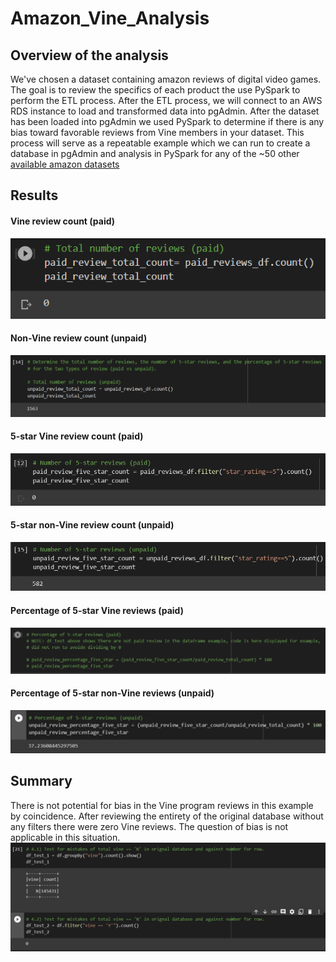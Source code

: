 # Amazon_Vine_Analysis
## Overview of the analysis
We've chosen a dataset containing amazon reviews of digital video games. The goal is to review the specifics of each product the use PySpark to perform the ETL process. After the ETL process, we will connect to an AWS RDS instance to load and transformed data into pgAdmin. After the dataset has been loaded into pgAdmin we used PySpark to determine if there is any bias toward favorable reviews from Vine members in your dataset. This process will serve as a repeatable example which we can run to create a database in pgAdmin and analysis in PySpark for any of the ~50 other [available amazon datasets](https://s3.amazonaws.com/amazon-reviews-pds/tsv/index.txt)


## Results
#### Vine review count (paid)
![alt_text](https://github.com/kwporras/Amazon_Vine_Analysis/blob/ca368f88df4fc60e34a17e7df2120471a5c0f7a4/Resources/paid_review_total_count.PNG)
#### Non-Vine review count (unpaid)
![alt_text](https://github.com/kwporras/Amazon_Vine_Analysis/blob/ca368f88df4fc60e34a17e7df2120471a5c0f7a4/Resources/unpaid_review_total_count.PNG)
#### 5-star Vine review count (paid)
![alt_text](https://github.com/kwporras/Amazon_Vine_Analysis/blob/ca368f88df4fc60e34a17e7df2120471a5c0f7a4/Resources/paid_review_five_star_count.PNG)
#### 5-star non-Vine review count (unpaid)
![alt_text](https://github.com/kwporras/Amazon_Vine_Analysis/blob/ca368f88df4fc60e34a17e7df2120471a5c0f7a4/Resources/unpaid_review_five_star_count.PNG)
#### Percentage of 5-star Vine reviews (paid)
![alt_text](https://github.com/kwporras/Amazon_Vine_Analysis/blob/ca368f88df4fc60e34a17e7df2120471a5c0f7a4/Resources/paid_review_percentage_five_star_count.PNG)
#### Percentage of 5-star non-Vine reviews (unpaid)
![alt_text](https://github.com/kwporras/Amazon_Vine_Analysis/blob/ca368f88df4fc60e34a17e7df2120471a5c0f7a4/Resources/unpaid_review_percentage_five_star_count.PNG)

## Summary
There is not potential for bias in the Vine program reviews in this example by coincidence. After reviewing the entirety of the original database without any filters there were zero Vine reviews. The question of bias is not applicable in this situation. 
![alt_text](https://github.com/kwporras/Amazon_Vine_Analysis/blob/255cddc1de630c3042d8ad4b0d469160822a0666/Resources/df_tests_for_vine.PNG)

